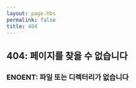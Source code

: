 ```yaml
---
layout: page.hbs
permalink: false
title: 404
---
```

## 404: 페이지를 찾을 수 없습니다
### ENOENT: 파일 또는 디렉터리가 없습니다
